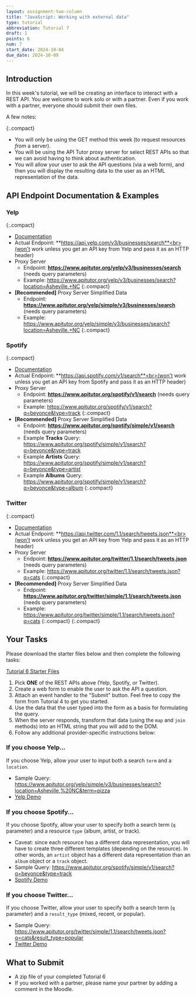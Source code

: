 ```yaml
---
layout: assignment-two-column
title: "JavaScript: Working with external data"
type: tutorial
abbreviation: Tutorial 7
draft: 1
points: 6
num: 7
start_date: 2024-10-04
due_date: 2024-10-09
---
```


## Introduction
In this week's tutorial, we will be creating an interface to interact with a REST API. You are welcome to work solo or with a partner. Even if you work with a partner, everyone should submit their own files. 

A few notes:

{:.compact}
* You will only be using the GET method this week (to request resources *from* a server).
* You will be using the API Tutor proxy server for select REST APIs so that we can avoid having to think about authentication. 
* You will allow your user to ask the API questions (via a web form), and then you will display the resulting data to the user as an HTML representation of the data.

## API Endpoint Documentation & Examples

### Yelp

{:.compact}
* <a href="https://docs.developer.yelp.com/reference/v3_business_search" target="_blank" target="_blank">Documentation</a>
* Actual Endpoint: **https://api.yelp.com/v3/businesses/search**<br>(won't work unless you get an API key from Yelp and pass it as an HTTP header)
* Proxy Server
    * Endpoint: **https://www.apitutor.org/yelp/v3/businesses/search** (needs query parameters)
    * Example:  <a href="https://www.apitutor.org/yelp/v3/businesses/search?location=Asheville,+NC" target="_blank">https://www.apitutor.org/yelp/v3/businesses/search?location=Asheville,+NC</a>
    {:.compact}
* **[Recommended]** Proxy Server Simplified Data
    * Endpoint: **https://www.apitutor.org/yelp/simple/v3/businesses/search** (needs query parameters)
    * Example:  <a href="https://www.apitutor.org/yelp/simple/v3/businesses/search?location=Asheville,+NC" target="_blank">https://www.apitutor.org/yelp/simple/v3/businesses/search?location=Asheville,+NC</a>
    {:.compact}


### Spotify

{:.compact}
* <a href="https://developer.spotify.com/documentation/web-api/reference/#/operations/search" target="_blank">Documentation</a>
* Actual Endpoint: **https://api.spotify.com/v1/search**<br>(won't work unless you get an API key from Spotify and pass it as an HTTP header)
* Proxy Server
    * Endpoint: **https://www.apitutor.org/spotify/v1/search** (needs query parameters)
    * Example:  <a href="https://www.apitutor.org/spotify/v1/search?q=beyonce&type=track" target="_blank">https://www.apitutor.org/spotify/v1/search?q=beyonce&type=track</a>
    {:.compact}
* **[Recommended]** Proxy Server Simplified Data
    * Endpoint: **https://www.apitutor.org/spotify/simple/v1/search** (needs query parameters)
    * Example **Tracks** Query:<br><a href="https://www.apitutor.org/spotify/simple/v1/search?q=beyonce&type=track" target="_blank">https://www.apitutor.org/spotify/simple/v1/search?q=beyonce&type=track</a>
    * Example **Artists** Query:<br><a href="https://www.apitutor.org/spotify/simple/v1/search?q=beyonce&type=artist" target="_blank">https://www.apitutor.org/spotify/simple/v1/search?q=beyonce&type=artist</a>
    * Example **Albums** Query:<br><a href="https://www.apitutor.org/spotify/simple/v1/search?q=beyonce&type=album" target="_blank">https://www.apitutor.org/spotify/simple/v1/search?q=beyonce&type=album</a>
    {:.compact}

### Twitter

{:.compact}
* <a href="https://developer.twitter.com/en/docs/twitter-api/v1/tweets/search/api-reference/get-search-tweets" target="_blank">Documentation</a>
* Actual Endpoint: **https://api.twitter.com/1.1/search/tweets.json**<br>(won't work unless you get an API key from Yelp and pass it as an HTTP header)
* Proxy Server
    * Endpoint: **https://www.apitutor.org/twitter/1.1/search/tweets.json** (needs query parameters)
    * Example:  <a href="https://www.apitutor.org/twitter/1.1/search/tweets.json?q=cats" target="_blank">https://www.apitutor.org/twitter/1.1/search/tweets.json?q=cats</a>
    {:.compact}
* **[Recommended]** Proxy Server Simplified Data
    * Endpoint: **https://www.apitutor.org/twitter/simple/1.1/search/tweets.json** (needs query parameters)
    * Example:  <a href="https://www.apitutor.org/twitter/simple/1.1/search/tweets.json?q=cats" target="_blank">https://www.apitutor.org/twitter/simple/1.1/search/tweets.json?q=cats</a>
    {:.compact}
{:.compact}


## Your Tasks

Please download the starter files below and then complete the following tasks:

<a href="/spring2025/course-files/tutorials/tutorial06.zip" class="nu-button">Tutorial 6 Starter Files<i class="fas fa-download"></i></a> 


1. Pick **ONE** of the REST APIs above (Yelp, Spotify, or Twitter).
1. Create a web form to enable the user to ask the API a question.
1. Attach an event handler to the "Submit" button. Feel free to copy the form from Tutorial 4 to get you started.
1. Use the data that the user typed into the form as a basis for formulating the query.
1. When the server responds, transform that data (using the `map` and `join` methods) into an HTML string that you will add to the DOM.
1. Follow any additional provider-specific instructions below:

### If you choose Yelp...
If you choose Yelp, allow your user to input both a search `term` and a `location`.

* Sample Query: <a href="https://www.apitutor.org/yelp/simple/v3/businesses/search?location=Asheville,%20NC&term=pizza" target="_blank">https://www.apitutor.org/yelp/simple/v3/businesses/search?location=Asheville,%20NC&term=pizza</a>
* <a href="/spring2025/course-files/tutorials/tutorial06/answers/yelp/">Yelp Demo</a>


### If you choose Spotify...
If you choose Spotify, allow your user to specify both a search term (`q` parameter) and a resource `type` (album, artist, or track).

* Caveat: since each resource has a different data representation, you will have to create three different templates (depending on the resource). In other words, an `artist` object has a different data representation than an `album` object or a `track` object.
* Sample Query: <a href="https://www.apitutor.org/spotify/simple/v1/search?q=beyonce&type=track" target="_blank">https://www.apitutor.org/spotify/simple/v1/search?q=beyonce&type=track</a>
* <a href="/spring2025/course-files/tutorials/tutorial06/answers/spotify/">Spotify Demo</a>

### If you choose Twitter...
If you choose Twitter, allow your user to specify both a search term (`q` parameter) and a `result_type` (mixed, recent, or popular).

* Sample Query: <a href="https://www.apitutor.org/twitter/simple/1.1/search/tweets.json?q=cats&result_type=popular" target="_blank">https://www.apitutor.org/twitter/simple/1.1/search/tweets.json?q=cats&result_type=popular</a>
* <a href="/spring2025/course-files/tutorials/tutorial06/answers/twitter/">Twitter Demo</a>


## What to Submit
* A zip file of your completed Tutorial 6
* If you worked with a partner, please name your partner by adding a comment in the Moodle.